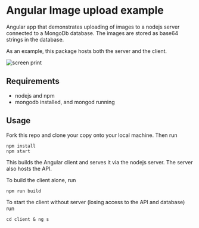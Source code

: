 # Angular Image upload example

Angular app that demonstrates uploading of images to a nodejs server connected to a MongoDb database. 
The images are stored as base64 strings in the database.

As an example, this package hosts both the server and the client.

![screen print](https://github.com/avansinformatica/angular-ivt2-examples/blob/master/angular/angular-fileupload/doc/imageupload.png)


## Requirements
- nodejs and npm
- mongodb installed, and mongod running

## Usage
Fork this repo and clone your copy onto your local machine. 
Then run
```
npm install
npm start
```
This builds the Angular client and serves it via the nodejs server. The server also hosts the API.

To build the client alone, run
```
npm run build
```
To start the client without server (losing access to the API and database) run
```
cd client & ng s
```
